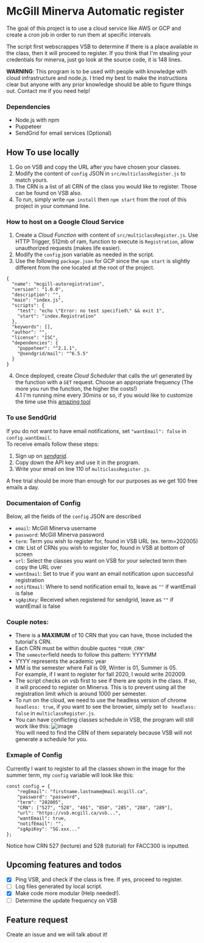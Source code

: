 # McGill Minerva Automatic register
The goal of this project is to use a cloud service like AWS or GCP and create a cron job in order to run them at specific intervals

The script first webscrappes VSB to determine if there is a place available in the class, then it will proceed to register. If you think that I'm stealing your credentials for minerva, just go look at the source code, it is 148 lines. 

**WARNING**: This program is to be used with people with knowledge with cloud infrastructure and node.js. I tried my best to make the instructions clear but anyone with any prior knowledge should be able to figure things out. Contact me if you need help!
### Dependencies
* Node.js with npm
* Puppeteer
* SendGrid for email services (Optional)

## How To use locally
1. Go on VSB and copy the URL after you have chosen your classes.
2. Modify the content of `config` JSON in `src/multiclassRegister.js` to match yours. 
4. The CRN is a list of all CRN of the class you would like to register. Those can be found on VSB also.
4. To run, simply write `npm install` then `npm start` from the root of this project in your command line.


### How to host on a Google Cloud Service
1. Create a _Cloud Function_ with content of `src/multiclassRegister.js`. Use HTTP Trigger, 512mb of ram, function to execute is `Registration`, allow unauthorized requests (makes life easier).
2. Modify the `config` json variable as needed in the script.
3. Use the following `package.json` for GCP since the `npm start` is slightly different from the one located at the root of the project.
```
{
  "name": "mcgill-autoregistration",
  "version": "1.0.0",
  "description": "",
  "main": "index.js",
  "scripts": {
    "test": "echo \"Error: no test specified\" && exit 1",
    "start": "index.Registration"
  },
  "keywords": [],
  "author": "",
  "license": "ISC",
  "dependencies": {
    "puppeteer": "^2.1.1",
    "@sendgrid/mail": "^6.5.5"
  }
}
```
4. Once deployed, create _Cloud Scheduler_ that calls the url generated by the function with a `GET` request. Choose an appropriate frequency (The more you run the function, the higher the costs!)\
4.1 I'm running mine every 30mins or so, if you would like to customize the time use this [amazing tool](https://crontab.guru/)

### To use SendGrid
If you do not want to have email notifications, set `"wantEmail": false` in `config.wantEmail`.\
To receive emails follow these steps:
1. Sign up on [_sendgrid_](https://sendgrid.com/).
2. Copy down the API key and use it in the program.
3. Write your email on line 110 of `multiclassRegister.js`.

A free trial should be more than enough for our purposes as we get 100 free emails a day.

### Documentaion of Config
Below, all the fields of the `config` JSON are described
* `email`: McGill Minerva username
* `password`: McGill Minerva password
* `term`: Term you wish to register for, found in VSB URL (ex. term=202005)
* `CRN`: List of CRNs you wish to register for, found in VSB at bottom of screen
* `url`: Select the classes you want on VSB for your selected term then copy the URL over
* `wantEmail`: Set to true if you want an email notification upon successful registration
* `notifEmail`: Where to send notification email to, leave as `""` if wantEmail is false
* `sgApiKey`: Received when registered for sendgrid, leave as `""` if wantEmail is false

### Couple notes:
* There is a **MAXIMUM** of 10 CRN that you can have, those included the tutorial's CRN.
* Each CRN must be within double quotes `"YOUR_CRN"`
* The `semester`field needs to follow this pattern: YYYYMM
* YYYY represents the academic year
* MM is the semester where Fall is 09, Winter is 01, Summer is 05.\
For example, if I want to register for fall 2020, I would write 202009.
* The script checks on vsb first to see if there are spots in the class. If so, it will proceed to register on Minerva. 
This is to prevent using all the registration limit which is around 1000 per semester.
* To run on the cloud, we need to use the headless version of chrome ` headless: true`, if you want to see the browser,
simply set to ` headless: false` in `multiclassRegister.js`. 
* You can have conflicting classes schedule in VSB, the program will still work like this:
![image](https://user-images.githubusercontent.com/43629633/78501009-e05f6700-7727-11ea-91d5-e3f98ce7e77b.png)\
You will need to find the CRN of them separately because VSB will not generate a schedule for you.


### Exmaple of Config
Currently I want to register to all the classes shown in the image for the summer term, my `config` variable will look like this:

```
const config = {
    "regEmail": "firstname.lastname@mail.mcgill.ca",
    "password": "password",
    "term": "202005",
    "CRN": ["527", "528", "491", "850", "285", "288", "289"],
    "url": "https://vsb.mcgill.ca/vsb...",
    "wantEmail": true,
    "notifEmail": "",
    "sgApiKey": "SG.xxx..."
};
```
Notice how CRN 527 (lecture) and 528 (tutorial) for FACC300 is inputted.

## Upcoming features and todos
- [x] Ping VSB, and check if the class is free. If yes, proceed to register. 
- [ ] Log files generated by local script.
- [x] Make code more modular (Help needed!). 
- [ ] Determine the update frequency on VSB

## Feature request 
Create an issue and we will talk about it!
